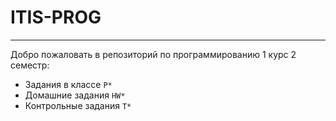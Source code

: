 # ITIS-PROG
---
Добро пожаловать в репозиторий по программированию 1 курс 2 семестр:
* Задания в классе `P*`
* Домашние задания `HW*`
* Контрольные задания `T*`
